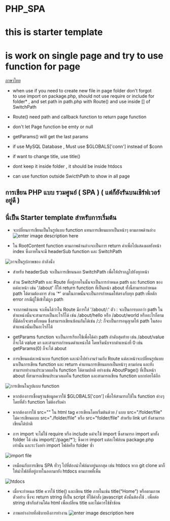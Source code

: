 # PHP_SPA
# this is starter template
# is work on single page and try to use function for page 
[ภาษาไทย](#user-content-%E0%B8%81%E0%B8%B2%E0%B8%A3%E0%B9%80%E0%B8%82%E0%B8%B5%E0%B8%A2%E0%B8%99-php-%E0%B9%81%E0%B8%9A%E0%B8%9A-%E0%B8%A3%E0%B8%A7%E0%B8%A1%E0%B8%A8%E0%B8%B9%E0%B8%99%E0%B8%A2%E0%B9%8C--spa---%E0%B9%81%E0%B8%95%E0%B9%88%E0%B8%81%E0%B9%87%E0%B8%A2%E0%B8%B1%E0%B8%87%E0%B8%A3%E0%B8%B1%E0%B8%99%E0%B8%9A%E0%B8%99%E0%B9%80%E0%B8%8A%E0%B8%B4%E0%B8%A3%E0%B9%8C%E0%B8%9F%E0%B9%80%E0%B8%A7%E0%B8%AD%E0%B8%A3%E0%B9%8C%E0%B8%AD%E0%B8%A2%E0%B8%B9%E0%B9%88%E0%B8%94%E0%B8%B5-)
 - when use if you need to create new file in page folder don't forgot  
   to use import on package.php, should not use require or include for  
   folder* , and set path in path.php with Route() and use inside [] of
              SwitchPath
 
 - Route() need path and callback function to return page function

- don't let Page function be emty or null

- getParams() will get the last params

- if use MySQL Database , Must use $GLOBALS['conn'] instead of $conn

 - if want to change title, use title() 

- dont keep it inside folder , it should be inside htdocs

- can use function outside SwicthPath to show in all page

## การเขียน PHP แบบ รวมศูนย์ ( SPA ) ( แต่ก็ยังรันบนเชิร์ฟเวอร์อยู่ดี )

 

## นี่เป็น Starter template สำหรับการเริ่มต้น

- จะเปลี่ยนการเขียนเป็นในรูปแบบ function แทนการเขียนแยกเป็นหน้าๆ ตามภาพด้านล่าง
![enter image description here](https://video.fubp1-1.fna.fbcdn.net/v/t39.30808-6/284551698_384648273626504_1609400707294192179_n.png?_nc_cat=106&ccb=1-7&_nc_sid=730e14&_nc_ohc=pwDeTxlOs3cAX_2vnRJ&_nc_ht=video.fubp1-1.fna&oh=00_AT8PjnA5Xo7Emvv9If8beQSA0wnKvJ0lbM-ICtP0spiCIg&oe=6295D40C)

 - ใน RootContent function ตามภาพด้านล่างจะเป็นการ return ค่าเพื่อไปแสดงผลยังหน้า index ซึ่งภายในจะมี headerSub function และ SwitchPath

![อาจเป็นรูปภาพของ กำลังนั่ง](https://video.fubp1-1.fna.fbcdn.net/v/t39.30808-6/284486730_384648380293160_6865668386188902373_n.png?_nc_cat=111&ccb=1-7&_nc_sid=730e14&_nc_ohc=jkSXNjer7-8AX9SmY6f&_nc_ht=video.fubp1-1.fna&oh=00_AT_VhG7QMRCMM4-R6YS_JFD3gM6TTNLw50hlMZQpF_FUFQ&oe=6295C8A6)

- สำหรับ headerSub จะเป็นการเขียนนอก SwitchPath เพื่อให้ปรากฏไปยังทุกหน้า
- ส่วน SwitchPath และ Route ที่อยู่ภายในนั้นจะเป็นการกำหนด path และ function ของแต่ละหน้า เช่น '/about' ก็ให้ return function ที่เป็นหน้า about ทั้งนี้สามารถกำหนด path ได้ตามต้องการ ส่วน '*' ตามในภาพนั้นจะเป็นการกำหนดให้ตรงกับทุก path เพื่อดัก error กรณีผู้ใช้เข้าไม่ถูก path
- จากภาพด้านบน จะเห็นได้ว่าใน Route มีการใส่ '/about/:' ตัว : จะเป็นการบอกว่า path ในตำแหน่งนั้นจะสามารถเป็นอะไรก็ได้ เช่น /about/hello หรือ /about/world หรืออะไรก็ตามที่มีต่อก็จะตรงทั้งหมด ชึ่งสามารถเขียนซ้อนกันได้เช่น /:/: ก็จะเป็นการอนุญาตให้ path ในสองตำแหน่งนั้นเป็นอะไรก็ได้

- getParams function จะเป็นการเรียกใช้เพื่อได้ค่า path ลำดับสุดท้าย เช่น /about/value ก็จะได้ value มา และสามารถกำหนดตำแหน่งได้ โดยเริ่มนับจากตำแหน่งที่ 0 เช่น getParams(0) ก็จะได้ about

- การเขียนแต่ละหน้าแบบ function และนำไปทำงานร่วมกับ Route แต่ละหน้าจะเปลี่ยนรูปแบบมาเป็นการเขียน function และ return ค่าแทนการเขียนแยกเป็นหน้าๆ ตามก่อน และยังสามารถทำงานประมวลผลใน function ได้ตามปกติ อย่างเช่น AboutPage() ที่เป็นหน้า about ที่สามารถเขียนประมวลผลใน function และสามารถเขียน function แยกย่อยได้อีก

![การเขียนในรูปแบบ function](https://video.fubp1-1.fna.fbcdn.net/v/t39.30808-6/284306690_384648356959829_6978952492087751309_n.png?_nc_cat=106&ccb=1-7&_nc_sid=730e14&_nc_ohc=JTw3d4Xf-bAAX-8C_H-&_nc_ht=video.fubp1-1.fna&oh=00_AT9e6d7dAWNm_axSf5XclTaTYFzVN3F4Yshc0-CkoVo0CQ&oe=6295E3AF)

- หากต้องการเชื่อมฐานข้อมูลควรใช้ $GLOBALS['con'] เพื่อให้สามารถใช้ใน function ต่างๆ โดยที่ตัว function ไม่ต้องรับค่า

- หากต้องการใช้ src="" ใน html tag ควรเขียนโดยเริ่มต้นด้วย / แบบ src="/folder/file" ไม่ควรเขียนแบบ src="./folder/file" หรือ src="folder/file" สำหรับ link url ยังสามารถเขียนได้ปกติ 

- การ import จะไม่ใช้ require หรือ include แต่จะใช้ import ซึ่งสามารถ import มาทั้ง folder ได้ เช่น import(‘./page/*’); ซึ่งควร import แต่ละไฟล์บน package.php เท่านั้น และระวังอย่า import ไฟล์หรือ folder ซ้ำ

![import file](https://video.fubp1-1.fna.fbcdn.net/v/t39.30808-6/284483171_384648246959840_1120960904116659377_n.png?_nc_cat=108&ccb=1-7&_nc_sid=730e14&_nc_ohc=3QYcSRJC0XEAX_jIqfW&tn=tUFQlMH_65maGc9_&_nc_ht=video.fubp1-1.fna&oh=00_AT9rIou46tK7znRZoTRZGYumKqxfPCaWwX_O6D4Ht5TMkg&oe=6295F600)

- เหมือนกับการเขียน SPA ทั่วๆ ไปที่ต้องนำไฟล์มาอยู่นอกสุด เช่น htdocs หาก git clone มาก็ให้นำไฟล์ที่อยู่ภายในออกมายัง htdocs ตามภาพที่เห็น

![htdocs](https://video.fubp1-1.fna.fbcdn.net/v/t39.30808-6/284246817_383669577057707_2152403264513107397_n.png?_nc_cat=105&ccb=1-7&_nc_sid=730e14&_nc_ohc=cYRDS2vDD-IAX8OpeT1&tn=tUFQlMH_65maGc9_&_nc_ht=video.fubp1-1.fna&oh=00_AT99f0nbXfLqs1Ai4HbZa3TzUliycIQTRH5hzsOSzgFMHw&oe=629615A7)

- เมื่อจะกำหนด title ควรใช้ title() และเขียน title ภายในเช่น title(“Home”) หรือตามภาพตัวอย่าง ซึ่งจะ return string ที่เป็น script ที่ใช้คำสั่ง javascript ดังนั้นต้องใช้ . เพื่อต่อ string เข้ากับส่วนโค้ด html เพื่อเปลี่ยน title และไม่ควรใช้ช้ำซ้อน

- ภาพอย่างง่ายที่อธิบายถึงการทำงาน
![enter image description here](https://video.fubp1-1.fna.fbcdn.net/v/t39.30808-6/284201920_384550966969568_3371549898208564415_n.jpg?_nc_cat=109&ccb=1-7&_nc_sid=730e14&_nc_ohc=_OtNFuIvKiQAX8jWgYw&_nc_ht=video.fubp1-1.fna&oh=00_AT9NWpFp3rs8qByWswAJJCWHwZJbDqr4_4j_0o-87qDvPQ&oe=6294E363)


